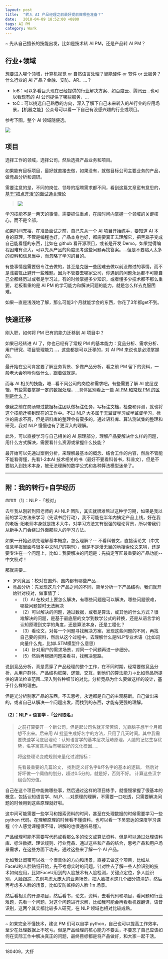 ```yaml
---
layout: post
title:  "转入 AI 产品经理之前最好提前做哪些准备？"
date:   2018-04-09 18:52:00 +0800
tags: AI PM
category: Work
---
```


~ 先从自己擅长的技能出发，比如是技术转 AI PM，还是产品转 AI PM？

## 行业+领域

想要进入哪个领域，计算机视觉 or 自然语言处理？智能硬件 or 软件 or 云服务？什么行业的 AI 产品？金融、安防、AR、...？

- toB：可以多看巨头现在已经提供的行业解决方案、如百度云、腾讯云...也可以看现有的 AI 公司提供了哪些服务，...
- toC：可以挑选自己熟悉的方向，深入了解下自己未来转入的AI行业的应用场景，【机器之能】公众号可以看一下自己有没感兴趣的行业或项目。

参考下图，整个 AI 领域随便选。

![](http://ojcp18ifz.bkt.clouddn.com/2018-04-17-AI100.png)

## 项目

选择工作的领域，选择公司，然后选择产品业务和项目。

如果能有目标项目，最好就直接去做，如果没有，就做目标公司主要业务的产品，做竞品分析和调研。

需要注意的是，不同的岗位、领导的招聘需求都不同，看到这篇文章蛮有意思的，[基于“把点开活”的面试通关理论](https://mp.weixin.qq.com/s?__biz=MzIyOTAyOTEyNw==&mid=2649631891&idx=1&sn=e5069d1c3e77ebd781da522ad787fb48&chksm=f05268fbc725e1edc0987f8c94c5e497fd043177f819d0fe00aae3e6bf60423156ada713f83c&mpshare=1&scene=1&srcid=0411XEbDZhF7chwQG50zMtJA&key=52f65e2fc335f0816695259594ca021e3d2476a2cafaa96f3994e7588555cfa65895fc5e48257cb85115b1e2a25142ef955e698982337df732dbd52505ff6ffd2769e5aa3847377e4fb6a6594941e866&ascene=0&uin=OTYyNDg4NjIx&devicetype=iMac+MacBookPro14%2C1+OSX+OSX+10.12.5+build(16F2073)&version=12020810&nettype=WIFI&lang=zh_CN&fontScale=100&pass_ticket=BRibOyqRAz6gRljQC9sbQ9pSXaaPwwqIN7vjp9uDpWetLencjvDMAKSRN%2FIVeI4k)

> ![](http://ojcp18ifz.bkt.clouddn.com/2018-04-17-Snip20180417_705.png)

学习技能不是一两天的事情，需要抓住重点，在段时间内掌握一个领域的关键核心，而不是全部。

如果时间充裕，在准备面试之前，自己先从一个 AI 项目开始练手，要知道 AI 本身的原理，不管是编程也好，产品本身也好，都需要真正去理解它，把黑箱子变成自己能看懂的东西，比如在 github 看开源项目，或者是开发 Demo，如果觉得编程困难有点大，可以先从产品的角度思考这些问题再找答案。...但是不要陷入太多的资料和信息当中，而忽略了学习的目的。

有些事情是需要很专注去做的，甚至是克服一些困难去做以前没做过的事情，而不是浅尝辄止避开一些难题。因为不管要去哪家公司，你遇到的问题永远都不可能自己全都经历过或者是学习过，有的时候掌握多少知识，或者懂多少技术都不那么重要，老板看重的是 AI PM 的学习能力和解决问题的能力，就是怎么样去克服困难。

如果一直是浅浅地了解，那么可能3个月就能学会的东西，你花了3年都get不到。


## 快速迁移

刚入职，如何将 PM 已有的能力迁移到 AI 项目中？


如果已经转进 AI 了，你也已经有了常规 PM 的基本能力：竞品分析、需求分析、用户研究、项目管理能力...，这些都是可以迁移的，对 AI PM 来说也是必须掌握的。

最开始在公司肯定要了解业务背景、多做产品分析，看之前 PM 留下的资料，一般老大会吩咐你做什么，跟着做就是。

而与 AI 相关的技能，嗯...看不同公司的岗位和需求吧。有些需要了解 AI 底层逻辑，有些需要掌握一定的数据处理，...具体区别看上一篇 [AI PM 和常规 PM 的区别是什么？](http://www.ramywu.com/work/2018/04/09/Difference-between-AI-PM-and-PM/)。

像我之前在商汤带过数据标注团队做标注任务，写标注文档，检查和评测，就也将这个技能迁移到现在的工作中。不过 NLP 大多属于无监督学习或半监督学习，标注的需求不高，但是语料库的整理会有蛮多的。通过语料库、算法测试集的整理和研究，我对 NLP 慢慢也有了更深入的理解。

此外，可以直接学习与自己相关的 AI 原理部分，理解产品要解决什么样的问题，用什么方式解决，需要看什么资源或掌握什么技能？

最开始可以先通过案例分析，来理解最基本的概念、结合工作的内容，然后不管能不能看得懂，先看1-2本AI 技术相关的书（最好不要看科普书，科普文），但是不要陷入到技术本身，被无法理解的数学公式和各种算法模型迷晕了。

---

## 附：我的转行+自学经历

####（1）：NLP -「校对」

去年我从刚转到阳老师的 AI-NLP 团队，其实就很难熬过这种学习期，如果是我以前的学习方法来学习（先读书后行动），我不可能在半年内搞定产品上线，好在我的老板-阳老师本身就是技术大牛，对学习方法又有很强的理论背景，所以带我们从新手入门会绕过外面那些人的学习方法。

如果一开始必须先理解基本概念，怎么理解？-- 不看科普文，直接读论文（中文信息学报里面与很多中文NLP的期刊），但是不是漫无目的地搜索论文来啃，还是要专注在一个问题上，比如：我要解决的问题是：先搞定写匠最重要的产品功能--中文校对！

那就需要...

- 罗列竞品：校对在国外、国内都有哪些产品...
- 竞品分析：先发现这几个产品之间的不同，简单分析一下产品结构，我们就开始针对校对，做事情了：
    - （1）AI 在校对上要怎么解决，有哪些问题是可以解决，哪些问题很难，哪些问题暂时无法解决
    - （2）可以解决的问题，通过数据，或者是算法，或其他的什么方式？很难解决的问题，是基于最底层的文学到数学公式的转换，还是从语言学的认知原理到文学的角度，还是算法本身，还是工程化？
    - （3）看论文，对每一个问题寻找解决方案，发现这些问题的不同，再找自己要的资料，然后从这个过程中，去理解什么是NLP专业术语（比如词向量什么鬼，比如LSTM模型什么意思）
    - （4）针对用户的需求场景，对同一个问题再进一步细分。
    - （5）然后再根据问题来看书，找解决思路。

说到竞品分析，真是贯穿了产品经理的整个工作，在不同时期，经常要做竞品分析，从用户群体、产品结构框架、逻辑、交互，到他们的算法能力->比如竞品所提供的语法检查范围...深入到各种细节的对比，分析竞品为什么要做这样的设计，基于什么样的理由。


但是光分析别家产品的东西，不去思考，永远都是自己的主观臆断。自己做出来的，或者自己从解决一个问题出发，而找到的东西，才能有更强的理解。

#### （2）：NLP + 语言学 -「公司取名」

> 之前打算要开一个新公司，但是起公司名就非常苦恼，光靠脑子想半个月都想不出来。后来用 AI 批量生成好名字的方法，只用了几天时间。其中我需要快速学习底层理论：认知语言学的基本层次范畴原理，人脑的记忆生存优势，名字寓意背后有哪些好的文化模因.....
> 
> 将这些理论变成规则来量化过滤指标：
> 
> 先看最重要的几篇论文，
> 找到定义好名字&坏名字的基本的逻辑，
> 然后对好坏做一个阈值的划分，超过0.5分的，就是好，否则不好。
> 计算这些汉字组合的分值。


自己在这个项目中能做哪些事，然后通过这样的项目练手，就慢慢掌握了很基本的概念，包括认知语言学、NLP、...对原理的理解，不需要一口吃透，只需要解决问题的时候用到这些原理就好啦。

这中间可能需要一些学习和搜索资料的时间，甚至在处理数据的时候需要学习一些 python 代码，在理解原理的时候看不懂资料，也可以看一下吴恩达的深度学习课程（个人感觉课程很不错，讲解的也很通俗易懂）。

产品经理可能不需要写代码或看那么多的论文或算法资料，但是可以通过处理语料库、标注数据、理论规则、行业竞品、通过这些和产品的结合，思考产品和用户场景需求，在这些方面下功夫，通过这些来了解一个 AI 产品。


比如我让闺蜜可以找一个很具体的方向和场景，直接去做这个项目，比如从FaceU的人脸贴纸开始，先不考虑实时的问题，针对性去了解一些人脸识别的技术如何应用，比如FaceU用到的人脸技术有人脸检测，关键点定位，多人脸识别，人脸跟踪...先别考虑太庞大的业务场景，把人脸技术这几个细分搞清楚，然后再考虑多人脸的场景，比如安防监控的人脸 1:n 场景。

然后看相关的开源项目，然后看书，论文，资料，去看代码和项目，看问题和行业难题，先看一个问题，对这个问题进行求解，比如我可能会再看看机器翻译，语音识别，这两个其实都比较多人研究，在 NLP 领域也相对比较成熟。

---

~ 如果完全不懂技术，建议 PM 们可以自学 python，自己也可以提高工作效率，至少在处理数据上不吃亏。但是产品经理的核心能力不要丢，不要忘了自己应该如何在实际工作中解决真正的问题，最终目标都是将产品做好，和大家一起干活。

---

180409，大虾